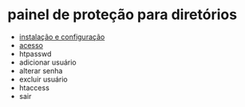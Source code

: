 # **painel de proteção para diretórios**

- [instalação e configuração](https://github.com/gustavomathias/musicall/blob/master/documentacao/INSTALACAO.md)
- [acesso](https://github.com/gustavomathias/musicall/blob/master/documentacao/ACESSO.md)
- htpasswd
 - adicionar usuário
 - alterar senha
 - excluir usuário
- htaccess
- sair